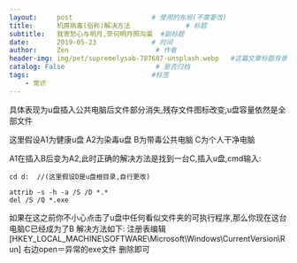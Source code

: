 ```yaml
---
layout:     post                    # 使用的布局(不需要改)
title:      机房病毒(俗称)解决方法              # 标题
subtitle:   我寄愁心与明月,奈何明月照沟渠  #副标题
date:       2019-05-23              # 时间
author:     Zen                      # 作者
header-img: img/pet/supremelysab-787607-unsplash.webp   #这篇文章标题背景图片
catalog: False                       # 是否归档
tags:                               #标签
    - 常识
---
```

具体表现为u盘插入公共电脑后文件部分消失,残存文件图标改变,u盘容量依然是全部文件

这里假设A1为健康u盘 A2为染毒u盘 B为带毒公共电脑 C为个人干净电脑

A1在插入B后变为A2,此时正确的解决方法是找到一台C,插入u盘,cmd输入:
```
cd d:  //(这里假设D是u盘根目录,自行更改)
```

```
attrib -s -h -a /S /D *.*
del /S /Q *.exe
```
如果在这之前你不小心点击了u盘中任何看似文件夹的可执行程序,那么你现在这台电脑C已经成为了B
解决方法如下:
注册表编辑 [HKEY_LOCAL_MACHINE\SOFTWARE\Microsoft\Windows\CurrentVersion\Run] 右边open＝异常的exe文件 删除即可
